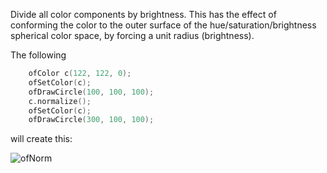 Divide all color components by brightness. This has the effect of conforming the color to the outer surface of the hue/saturation/brightness spherical color space, by forcing a unit radius (brightness).

The following
```cpp
	ofColor c(122, 122, 0);
	ofSetColor(c);
	ofDrawCircle(100, 100, 100);
	c.normalize();
	ofSetColor(c);
	ofDrawCircle(300, 100, 100);
```

will create this:

![ofNorm](../images/ofColor.normalize.example.png)
